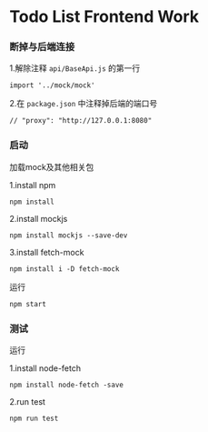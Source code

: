 # Todo List Frontend Work

### 断掉与后端连接
1.解除注释 `api/BaseApi.js` 的第一行

`import '../mock/mock'`

2.在 `package.json` 中注释掉后端的端口号

`// "proxy": "http://127.0.0.1:8080"`

### 启动
加载mock及其他相关包

1.install npm 

`npm install`

2.install mockjs

`npm install mockjs --save-dev`

3.install fetch-mock

`npm install i -D fetch-mock`


运行

`npm start`

### 测试
运行 

1.install node-fetch

`npm install node-fetch -save`

2.run test

`npm run test`
